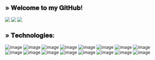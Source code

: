 ## » 𝐖𝐞𝐥𝐜𝐨𝐦𝐞 𝐭𝐨 𝐦𝐲 𝐆𝐢𝐭𝐇𝐮𝐛!
![](http://github-profile-summary-cards.vercel.app/api/cards/profile-details?username=MattiaFioretti&theme=date_night)
![](http://github-profile-summary-cards.vercel.app/api/cards/repos-per-language?username=MattiaFioretti&theme=date_night)
![](http://github-profile-summary-cards.vercel.app/api/cards/productive-time?username=MattiaFioretti&theme=date_night&utcOffset=8)


## » 𝐓𝐞𝐜𝐡𝐧𝐨𝐥𝐨𝐠𝐢𝐞𝐬:

![image](https://img.shields.io/badge/Java-%233A5085.svg?&style=for-the-badge&logo=java&logoColor=white)
![image](https://img.shields.io/badge/Python-%233A5085.svg?&style=for-the-badge&logo=python&logoColor=white)
![image](https://img.shields.io/badge/Maven-%233A5085.svg?&style=for-the-badge&logo=apache-maven&logoColor=white)
![image](https://img.shields.io/badge/GRADLE-%233A5085.svg?&style=for-the-badge&logo=gradle&logoColor=white)
![image](https://img.shields.io/badge/Ubuntu-%233A5085.svg?&style=for-the-badge&logo=ubuntu&logoColor=white)
![image](https://img.shields.io/badge/Debian-%233A5085.svg?&style=for-the-badge&logo=debian&logoColor=white)
![image](https://img.shields.io/badge/MySQL-%233A5085.svg?&style=for-the-badge&logo=mysql&logoColor=white)
![image](https://img.shields.io/badge/MongoDB-%233A5085.svg?&style=for-the-badge&logo=mongodb&logoColor=white)
![image](https://img.shields.io/badge/sqlite-%233A5085.svg?&style=for-the-badge&logo=sqlite&logoColor=white)
![image](https://img.shields.io/badge/GIT-%233A5085.svg?&style=for-the-badge&logo=git&logoColor=white)
![image](https://img.shields.io/badge/REDIS-%233A5085.svg?&style=for-the-badge&logo=redis&logoColor=white)
![image](https://img.shields.io/badge/RabbitMQ-%233A5085.svg?&style=for-the-badge&logo=rabbitmq&logoColor=white)
![image](https://img.shields.io/badge/pycharm-%233A5085.svg?&style=for-the-badge&logo=pycharm&logoColor=white)
![image](https://img.shields.io/badge/intellij-%233A5085.svg?&style=for-the-badge&logo=intellij-idea&logoColor=white)
![image](https://img.shields.io/badge/Github-%233A5085.svg?&style=for-the-badge&logo=github&logoColor=white)
![image](https://img.shields.io/badge/GIT-%233A5085.svg?&style=for-the-badge&logo=git&logoColor=white)
